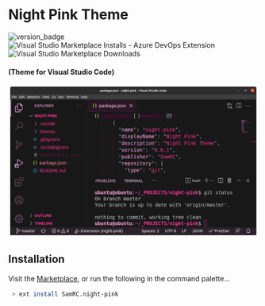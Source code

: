 # Night Pink Theme

![version_badge](https://img.shields.io/visual-studio-marketplace/v/SamRC.night-pink?style=for-the-badge)
![Visual Studio Marketplace Installs - Azure DevOps Extension](https://img.shields.io/visual-studio-marketplace/azure-devops/installs/total/SamRC.night-pink?style=for-the-badge)
![Visual Studio Marketplace Downloads](https://img.shields.io/visual-studio-marketplace/d/SamRC.night-pink?style=for-the-badge)

#### (Theme for Visual Studio Code)

![theme preview](./assets/night-pink-theme.png)

## Installation
Visit the [Marketplace](https://marketplace.visualstudio.com/items?itemName=SamRC.night-pink),
or run the following in the command palette...
```sh
 > ext install SamRC.night-pink
```

